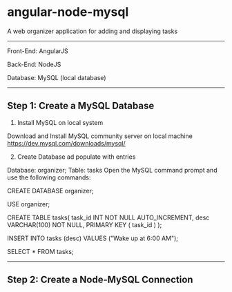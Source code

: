 # angular-node-mysql

A web organizer application for adding and displaying tasks 

--------

Front-End: AngularJS

Back-End: NodeJS

Database: MySQL (local database)

-------

## Step 1: Create a MySQL Database

1. Install MySQL on local system

Download and Install MySQL community server on local machine
https://dev.mysql.com/downloads/mysql/

2. Create Database ad populate with entries

Database: organizer; Table: tasks
Open the MySQL command prompt and use the following commands:

CREATE DATABASE organizer;

USE organizer;

CREATE TABLE tasks(
   task_id INT NOT NULL AUTO_INCREMENT,
   desc VARCHAR(100) NOT NULL,
   PRIMARY KEY ( task_id )
);

INSERT INTO tasks (desc) VALUES ("Wake up at 6:00 AM");

SELECT * FROM tasks;

------------

## Step 2: Create a Node-MySQL Connection






